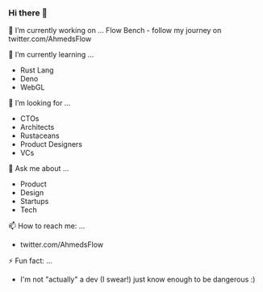 ### Hi there 👋

<!--
**viztastic/viztastic** is a ✨ _special_ ✨ repository because its `README.md` (this file) appears on your GitHub profile.

Here are some ideas to get you started:
-->

🔭 I’m currently working on ...
Flow Bench - follow my journey on twitter.com/AhmedsFlow 

🌱 I’m currently learning ...
* Rust Lang
* Deno
* WebGL

🤔 I’m looking for ...
* CTOs
* Architects
* Rustaceans
* Product Designers
* VCs

💬 Ask me about ...
* Product
* Design
* Startups
* Tech

📫 How to reach me: ...
* twitter.com/AhmedsFlow

⚡ Fun fact: ...
* I'm not "actually" a dev (I swear!) just know enough to be dangerous :) 

